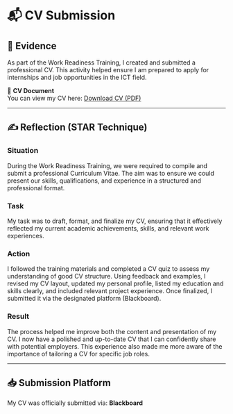 # 📬 CV Submission

## 🧾 Evidence

As part of the Work Readiness Training, I created and submitted a professional CV. This activity helped ensure I am prepared to apply for internships and job opportunities in the ICT field.

📄 **CV Document**  
You can view my CV here: [Download CV (PDF)](../artefacts/cv.pdf)

---

## ✍️ Reflection (STAR Technique)

### **Situation**  
During the Work Readiness Training, we were required to compile and submit a professional Curriculum Vitae. The aim was to ensure we could present our skills, qualifications, and experience in a structured and professional format.

### **Task**  
My task was to draft, format, and finalize my CV, ensuring that it effectively reflected my current academic achievements, skills, and relevant work experiences.

### **Action**  
I followed the training materials and completed a CV quiz to assess my understanding of good CV structure. Using feedback and examples, I revised my CV layout, updated my personal profile, listed my education and skills clearly, and included relevant project experience. Once finalized, I submitted it via the designated platform (Blackboard).

### **Result**  
The process helped me improve both the content and presentation of my CV. I now have a polished and up-to-date CV that I can confidently share with potential employers. This experience also made me more aware of the importance of tailoring a CV for specific job roles.

---

## 📥 Submission Platform
My CV was officially submitted via: **Blackboard**

